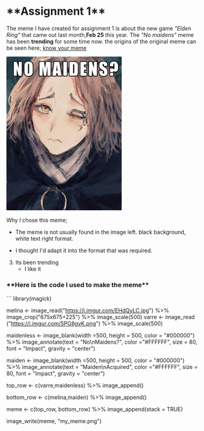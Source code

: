 <h1>**Assignment 1**</h1>

The meme I have created for assignment 1 is about the new game *"Elden Ring"*
that came out last month,**Feb 25** this year. The *"No maidens"* meme has been **trending** for some time now.
the origins of the original meme can be seen here;
[know your meme](https://knowyourmeme.com/memes/no-maidens-maidenless)

<img src="/assets/no_maidens.png" alt="no maiden meme" style="width:300px;"/>

Why I chose this meme;
* The meme is not usually found in the image left. black background, white text right format.
- I thought I'd adapt it into the format that was required.
3. Its been trending
	- I like it

<h3>**Here is the code I used to make the meme**</h3>
```
library(magick)

melina <- image_read("https://i.imgur.com/EHdQyLC.jpg") %>% 
  image_crop("675x675+225") %>%
  image_scale(500) 
varre <- image_read ("https://i.imgur.com/5PG8gvK.png") %>%
  image_scale(500)

maidenless <- image_blank(width =500, height = 500, color = "#000000") %>%
  image_annotate(text = "No\nMaidens?", 
                 color ="#FFFFFF", 
                 size = 80, 
                 font = "Impact",
                 gravity = "center")

maiden <- image_blank(width =500, height = 500, color = "#000000") %>%
  image_annotate(text = "Maiden\nAcquired", 
                 color ="#FFFFFF", 
                 size = 80, 
                 font = "Impact",
                 gravity = "center")


top_row <- c(varre,maidenless) %>%
  image_append()

bottom_row <- c(melina,maiden) %>%
  image_append()

meme <- c(top_row, bottom_row) %>%
  image_append(stack = TRUE)

image_write(meme, "my_meme.png")
```